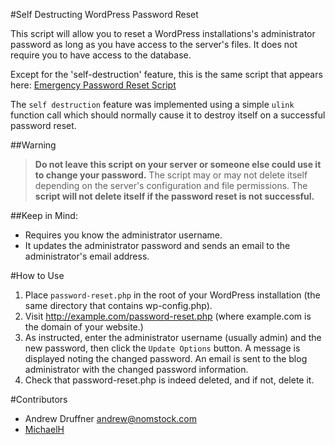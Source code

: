 
#Self Destructing WordPress Password Reset

This script will allow you to reset a WordPress installations's administrator password as long as you have access to the server's files. It does not require you to have access to the database.

Except for the 'self-destruction' feature, this is the same script that appears here: [Emergency Password Reset Script](https://codex.wordpress.org/User:MichaelH/Orphaned_Plugins_needing_Adoption/Emergency)

The `self destruction` feature was implemented using a simple  `ulink` function call which should normally cause it to destroy itself on a successful password reset.



##Warning

>**Do not leave this script on your server or someone else could use it to change your password.** The script may or may not delete itself depending on the server's configuration and file permissions. The **script will not delete itself if the password reset is not successful.**



##Keep in Mind:
* Requires you know the administrator username.
* It updates the administrator password and sends an email to the administrator's email address.


#How to Use



1. Place `password-reset.php` in the root of your WordPress installation (the same directory that contains wp-config.php). 
2. Visit http://example.com/password-reset.php (where example.com is the domain of your website.)
3. As instructed, enter the administrator username (usually admin) and the new password, then click the `Update Options` button. A message is displayed noting the changed password. An email is sent to the blog administrator with the changed password information.
4. Check that password-reset.php is indeed deleted, and if not, delete it.


#Contributors

* Andrew Druffner <andrew@nomstock.com>
* [MichaelH](https://codex.wordpress.org/User:MichaelH/Orphaned_Plugins_needing_Adoption/Emergency) 
